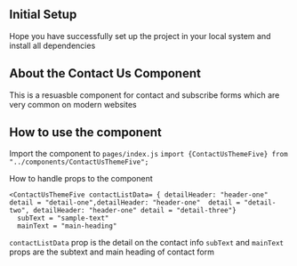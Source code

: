 ## Initial Setup

Hope you have successfully set up the project in your local system and install all dependencies

## About the Contact Us Component

This is a resuasble component for contact and subscribe forms which are very common on modern websites

## How to use the component

Import the component to `pages/index.js`
`import {ContactUsThemeFive} from "../components/ContactUsThemeFive";`

How to handle props to the component

```
<ContactUsThemeFive contactListData= { detailHeader: "header-one" detail = "detail-one",detailHeader: "header-one"  detail = "detail-two", detailHeader: "header-one" detail = "detail-three"}
  subText = "sample-text"
  mainText = "main-heading"
```

`contactListData` prop is the detail on the contact info
`subText` and `mainText` props are the subtext and main heading of contact form
